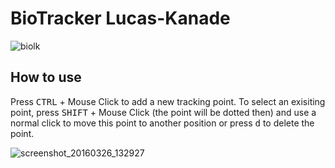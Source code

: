 # BioTracker Lucas-Kanade

![biolk](https://cloud.githubusercontent.com/assets/831215/14060070/a65f33e4-f357-11e5-9437-e9c347e40d3d.png)

## How to use

Press <kbd>CTRL</kbd> + Mouse Click to add a new tracking point. To select an exisiting point, press <kbd>SHIFT</kbd> + Mouse Click (the point will be dotted then) and use a normal click to move this point to another position or press <kbd>d</kbd> to delete the point.

![screenshot_20160326_132927](https://cloud.githubusercontent.com/assets/831215/14060043/dd357578-f356-11e5-92d4-551ecf217640.png)
